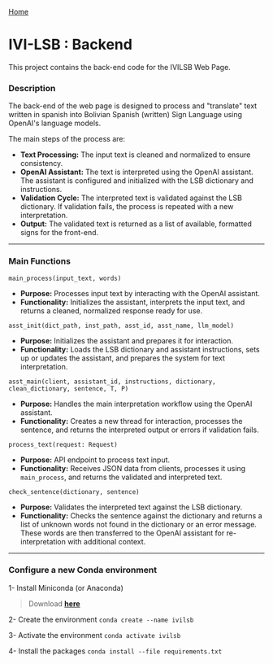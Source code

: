 [Home](../README.md)

# IVI-LSB : Backend

This project contains the back-end code for the IVILSB Web Page.

### Description 

The back-end of the web page is designed to process and "translate" text written in spanish into Bolivian Spanish (written) Sign Language using OpenAI's language models.

The main steps of the process are:
- **Text Processing:** The input text is cleaned and normalized to ensure consistency. 
- **OpenAI Assistant:** The text is interpreted using the OpenAI assistant. The assistant is configured and initialized with the LSB dictionary and instructions.
- **Validation Cycle:** The interpreted text is validated against the LSB dictionary. If validation fails, the process is repeated with a new interpretation.
- **Output:** The validated text is returned as a list of available, formatted signs for the front-end.

---
### Main Functions

`main_process(input_text, words)`
- **Purpose:** Processes input text by interacting with the OpenAI assistant.
- **Functionality:** Initializes the assistant, interprets the input text, and returns a cleaned, normalized response ready for use.

`asst_init(dict_path, inst_path, asst_id, asst_name, llm_model)`
- **Purpose:** Initializes the assistant and prepares it for interaction.
- **Functionality:** Loads the LSB dictionary and assistant instructions, sets up or updates the assistant, and prepares the system for text interpretation.

`asst_main(client, assistant_id, instructions, dictionary, clean_dictionary, sentence, T, P)`
- **Purpose:** Handles the main interpretation workflow using the OpenAI assistant.
- **Functionality:** Creates a new thread for interaction, processes the sentence, and returns the interpreted output or errors if validation fails.

`process_text(request: Request)`
- **Purpose:** API endpoint to process text input.
- **Functionality:** Receives JSON data from clients, processes it using `main_process`, and returns the validated and interpreted text.

`check_sentence(dictionary, sentence)`
- **Purpose:** Validates the interpreted text against the LSB dictionary.
- **Functionality:** Checks the sentence against the dictionary and returns a list of unknown words not found in the dictionary or an error message. These words are then transferred to the OpenAI assistant for re-interpretation with additional context.

---
### Configure a new Conda environment

1- Install Miniconda (or Anaconda)
> Download **[here](https://docs.anaconda.com/miniconda/)**

2- Create the environment
`conda create --name ivilsb`

3- Activate the environment
`conda activate ivilsb`

4- Install the packages
`conda install --file requirements.txt`
